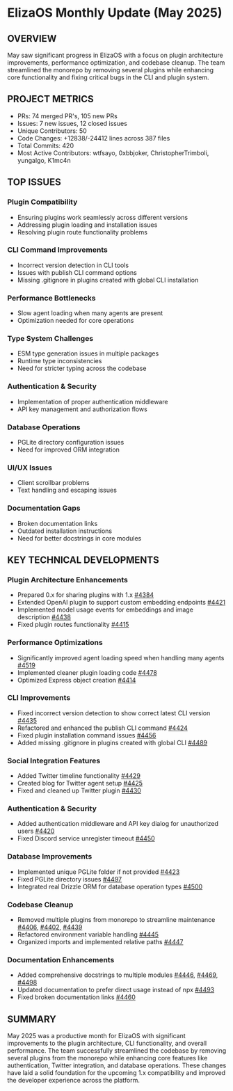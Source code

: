 # ElizaOS Monthly Update (May 2025)

## OVERVIEW
May saw significant progress in ElizaOS with a focus on plugin architecture improvements, performance optimization, and codebase cleanup. The team streamlined the monorepo by removing several plugins while enhancing core functionality and fixing critical bugs in the CLI and plugin system.

## PROJECT METRICS
- PRs: 74 merged PR's, 105 new PRs
- Issues: 7 new issues, 12 closed issues
- Unique Contributors: 50
- Code Changes: +12838/-24412 lines across 387 files
- Total Commits: 420
- Most Active Contributors: wtfsayo, 0xbbjoker, ChristopherTrimboli, yungalgo, K1mc4n

## TOP ISSUES

### Plugin Compatibility
- Ensuring plugins work seamlessly across different versions
- Addressing plugin loading and installation issues
- Resolving plugin route functionality problems

### CLI Command Improvements
- Incorrect version detection in CLI tools
- Issues with publish CLI command options
- Missing .gitignore in plugins created with global CLI installation

### Performance Bottlenecks
- Slow agent loading when many agents are present
- Optimization needed for core operations

### Type System Challenges
- ESM type generation issues in multiple packages
- Runtime type inconsistencies
- Need for stricter typing across the codebase

### Authentication & Security
- Implementation of proper authentication middleware
- API key management and authorization flows

### Database Operations
- PGLite directory configuration issues
- Need for improved ORM integration

### UI/UX Issues
- Client scrollbar problems
- Text handling and escaping issues

### Documentation Gaps
- Broken documentation links
- Outdated installation instructions
- Need for better docstrings in core modules

## KEY TECHNICAL DEVELOPMENTS

### Plugin Architecture Enhancements
- Prepared 0.x for sharing plugins with 1.x [#4384](https://github.com/elizaos/eliza/pull/4384)
- Extended OpenAI plugin to support custom embedding endpoints [#4421](https://github.com/elizaos/eliza/pull/4421)
- Implemented model usage events for embeddings and image description [#4438](https://github.com/elizaos/eliza/pull/4438)
- Fixed plugin routes functionality [#4415](https://github.com/elizaos/eliza/pull/4415)

### Performance Optimizations
- Significantly improved agent loading speed when handling many agents [#4519](https://github.com/elizaos/eliza/pull/4519)
- Implemented cleaner plugin loading code [#4478](https://github.com/elizaos/eliza/pull/4478)
- Optimized Express object creation [#4414](https://github.com/elizaos/eliza/pull/4414)

### CLI Improvements
- Fixed incorrect version detection to show correct latest CLI version [#4435](https://github.com/elizaos/eliza/pull/4435)
- Refactored and enhanced the publish CLI command [#4424](https://github.com/elizaos/eliza/pull/4424)
- Fixed plugin installation command issues [#4456](https://github.com/elizaos/eliza/pull/4456)
- Added missing .gitignore in plugins created with global CLI [#4489](https://github.com/elizaos/eliza/pull/4489)

### Social Integration Features
- Added Twitter timeline functionality [#4429](https://github.com/elizaos/eliza/pull/4429)
- Created blog for Twitter agent setup [#4425](https://github.com/elizaos/eliza/pull/4425)
- Fixed and cleaned up Twitter plugin [#4430](https://github.com/elizaos/eliza/pull/4430)

### Authentication & Security
- Added authentication middleware and API key dialog for unauthorized users [#4420](https://github.com/elizaos/eliza/pull/4420)
- Fixed Discord service unregister timeout [#4450](https://github.com/elizaos/eliza/pull/4450)

### Database Improvements
- Implemented unique PGLite folder if not provided [#4423](https://github.com/elizaos/eliza/pull/4423)
- Fixed PGLite directory issues [#4497](https://github.com/elizaos/eliza/pull/4497)
- Integrated real Drizzle ORM for database operation types [#4500](https://github.com/elizaos/eliza/pull/4500)

### Codebase Cleanup
- Removed multiple plugins from monorepo to streamline maintenance [#4406](https://github.com/elizaos/eliza/pull/4406), [#4402](https://github.com/elizaos/eliza/pull/4402), [#4439](https://github.com/elizaos/eliza/pull/4439)
- Refactored environment variable handling [#4445](https://github.com/elizaos/eliza/pull/4445)
- Organized imports and implemented relative paths [#4447](https://github.com/elizaos/eliza/pull/4447)

### Documentation Enhancements
- Added comprehensive docstrings to multiple modules [#4446](https://github.com/elizaos/eliza/pull/4446), [#4469](https://github.com/elizaos/eliza/pull/4469), [#4498](https://github.com/elizaos/eliza/pull/4498)
- Updated documentation to prefer direct usage instead of npx [#4493](https://github.com/elizaos/eliza/pull/4493)
- Fixed broken documentation links [#4460](https://github.com/elizaos/eliza/pull/4460)

## SUMMARY
May 2025 was a productive month for ElizaOS with significant improvements to the plugin architecture, CLI functionality, and overall performance. The team successfully streamlined the codebase by removing several plugins from the monorepo while enhancing core features like authentication, Twitter integration, and database operations. These changes have laid a solid foundation for the upcoming 1.x compatibility and improved the developer experience across the platform.